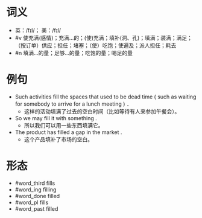 # 词义
- 英：/fɪl/； 美：/fɪl/
- #v 使充满(感情)；充满…的；(使)充满；填补(洞、孔)；填满；装满；满足；（按订单）供应；担任；堵塞；（使）吃饱；使遍及；派人担任；耗去
- #n 填满…的量；足够…的量；吃饱的量；喝足的量
# 例句
- Such activities fill the spaces that used to be dead time ( such as waiting for somebody to arrive for a lunch meeting ) ．
	- 这样的活动填满了过去的空白时间（比如等待有人来参加午餐会）。
- So we may fill it with something .
	- 所以我们可以用一些东西填满它。
- The product has filled a gap in the market .
	- 这个产品填补了市场的空白。
# 形态
- #word_third fills
- #word_ing filling
- #word_done filled
- #word_pl fills
- #word_past filled
